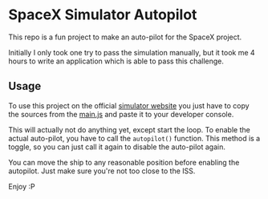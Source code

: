 # SpaceX Simulator Autopilot

This repo is a fun project to make an auto-pilot for the SpaceX project.

Initially I only took one try to pass the simulation manually, but it took me 4 hours to write an application which is
able to pass this challenge.

## Usage

To use this project on the official [simulator website](https://iss-sim.spacex.com/) you just have to copy the sources
from the [main.js](/main.js) and paste it to your developer console.

This will actually not do anything yet, except start the loop. To enable the actual auto-pilot, you have to call the 
`autopilot()` function. This method is a toggle, so you can just call it again to disable the auto-pilot again.

You can move the ship to any reasonable position before enabling the autopilot. Just make sure you're not too close to
the ISS.

Enjoy :P